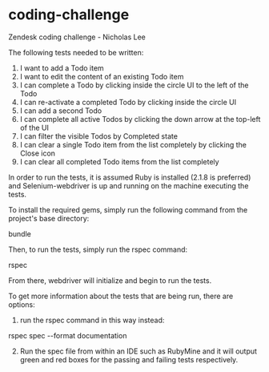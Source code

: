 # coding-challenge
Zendesk coding challenge - Nicholas Lee

The following tests needed to be written:

1. I want to add a Todo item
2. I want to edit the content of an existing Todo item
3. I can complete a Todo by clicking inside the circle UI to the left of the Todo
4. I can re-activate a completed Todo by clicking inside the circle UI
5. I can add a second Todo
6. I can complete all active Todos by clicking the down arrow at the top-left of the UI
7. I can filter the visible Todos by Completed state
8. I can clear a single Todo item from the list completely by clicking the Close icon
9. I can clear all completed Todo items from the list completely


In order to run the tests, it is assumed Ruby is installed (2.1.8 is preferred) and Selenium-webdriver is up and running on the machine executing the tests.

To install the required gems, simply run the following command from the project's base directory:

bundle

Then, to run the tests, simply run the rspec command:

rspec

From there, webdriver will initialize and begin to run the tests.

To get more information about the tests that are being run, there are options:

1. run the rspec command in this way instead:

rspec spec --format documentation

2. Run the spec file from within an IDE such as RubyMine and it will output green and red boxes for the passing and failing tests respectively.
